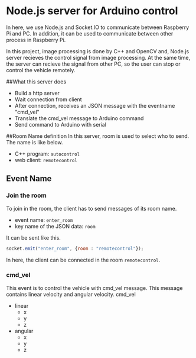 # Node.js server for Arduino control
In here, we use Node.js and Socket.IO to communicate between Raspberry Pi and PC.
In addition, it can be used to communicate between other process in Raspberry Pi. 

In this project, image processing is done by C++ and OpenCV and, Node.js server recieves the control 
signal from image processing. At the same time, the server can recieve the signal from other PC, 
so the user can stop or control the vehicle remotely.

##What this server does
- Build a http server
- Wait connection from client 
- After connection, receives an JSON message with the eventname "cmd_vel"
- Translate the cmd_vel message to Arduino command
- Send command to Arduino with serial

##Room Name definition
In this server, room is used to select who to send.  
The name is like below.
- C++ program: `autocontrol`
- web client: `remotecontrol`

## Event Name
### Join the room
To join in the room, the client has to send messages of its room name.
- event name: `enter_room`
- key name of the JSON data: `room`

It can be sent like this.
```javascript
socket.emit("enter_room", {room : "remotecontrol"});
```
In here, the client can be connected in the room `remotecontrol`.

### cmd_vel
This event is to control the vehicle with cmd_vel message.
This message contains linear velocity and angular velocity.
cmd_vel
- linear
	- x
	- y
	- z
- angular
	- x
	- y
	- z
